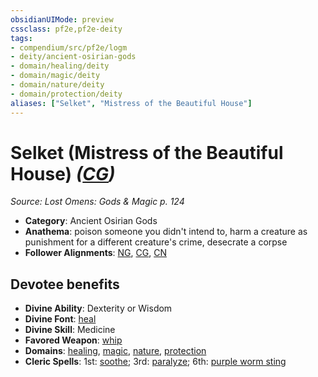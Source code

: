 ```yaml
---
obsidianUIMode: preview
cssclass: pf2e,pf2e-deity
tags:
- compendium/src/pf2e/logm
- deity/ancient-osirian-gods
- domain/healing/deity
- domain/magic/deity
- domain/nature/deity
- domain/protection/deity
aliases: ["Selket", "Mistress of the Beautiful House"]
---
```

# Selket (Mistress of the Beautiful House) *([CG](/rules/traits/chaotic-good-b1.md))*  
*Source: Lost Omens: Gods & Magic p. 124*  

- **Category**: Ancient Osirian Gods
- **Anathema**: poison someone you didn't intend to, harm a creature as punishment for a different creature's crime, desecrate a corpse
- **Follower Alignments**: [NG](/rules/traits/neutral-good-b1.md), [CG](/rules/traits/chaotic-good-b1.md), [CN](/rules/traits/chaotic-neutral-b1.md)

## Devotee benefits

- **Divine Ability**: Dexterity or Wisdom
- **Divine Font**: [heal](/compendium/spells/heal.md)
- **Divine Skill**: Medicine
- **Favored Weapon**: [whip](/compendium/equipment/items/whip.md)
- **Domains**: [healing](/compendium/setting/domains.md#Healing), [magic](/compendium/setting/domains.md#Magic), [nature](/compendium/setting/domains.md#Nature), [protection](/compendium/setting/domains.md#Protection)
- **Cleric Spells**: 1st: [soothe](/compendium/spells/soothe.md); 3rd: [paralyze](/compendium/spells/paralyze.md); 6th: [purple worm sting](/compendium/spells/purple-worm-sting.md)